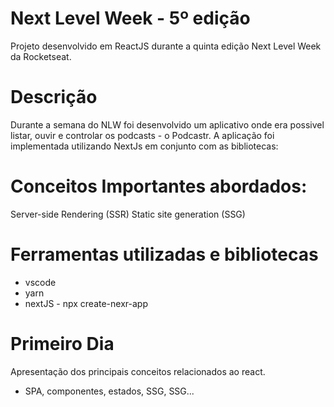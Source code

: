 # Next Level Week - 5º edição
Projeto desenvolvido em ReactJS durante a quinta edição Next Level Week da Rocketseat.

# Descrição
Durante a semana do NLW foi desenvolvido um aplicativo onde era possivel listar, ouvir e controlar os podcasts - o Podcastr. A aplicação foi implementada utilizando NextJs em conjunto com as bibliotecas:



# Conceitos Importantes abordados:
Server-side Rendering (SSR)
Static site generation (SSG)


# Ferramentas utilizadas e bibliotecas
- vscode
- yarn
- nextJS - npx create-nexr-app

# Primeiro Dia
Apresentação dos principais conceitos relacionados ao react. 
- SPA, componentes, estados, SSG, SSG...
